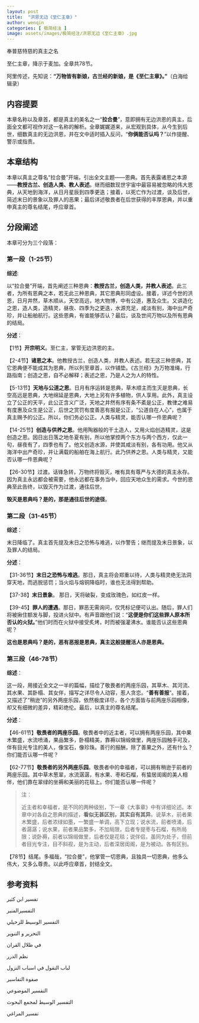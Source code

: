 ```yaml
---
layout: post
title:  "洪恩无边《至仁主章》"
author: wenqin
categories: [ 极简经注 ]
image: assets/images/极简经注/洪恩无边《至仁主章》.jpg
---
```


奉普慈特慈的真主之名

至仁主章，降示于麦加。全章共78节。

阿里传述，先知说：**“万物皆有新娘，古兰经的新娘，是《至仁主章》。”**（白海给辑录）

## 内容提要

本章名称以及章首，都是真主的美名之一“**拉合曼**”，意即拥有无边洪恩的真主，后面全文都可视作对这一名称的解析。全章娓娓道来，从宏观到具体，从今生到后世，细数真主的无边洪恩，并在文中适时插入反问，“**你俩能否认吗？**”以作提醒、警示或指责。

## 本章结构

本章以真主之尊名“拉合曼”开端，引出全文主题——恩典。首先表露诸恩之本源——**教授古兰、创造人类、教人表述**。继而细数现世宇宙中最容易被忽略的伟大恩典，从天地到海洋，从日月星辰到四季更迭；接着，以死亡作为过渡，谈及后世，简述末日的景象以及罪人的恶果；最后详述敬畏者在后世获得的丰厚恩典，并以重申真主的尊名结尾，呼应章首。

## 分段阐述

本章可分为三个段落：

### 第一段（1-25节）

**综述**:

以“拉合曼”开端，首先阐述三种恩典：**教授古兰，创造人类，并教人表述**。此三者，为所有恩典之本，若无此三种恩典，其它恩典形同虚设。接着，详述今世的洪恩，日月井然，草木顺从，天空高远，地大物博，中有公道，惠及众生。又讲造化之恩，造人类，造精灵，昼夜、四季为之更迭，水源充足，咸淡有别，海中出产奇珍，并让船舶航行。这些恩典，有谁能够否认？最后，谈及世间万物以及所有恩典的结局。

**分述**：

【1节】**开宗明义**。至仁主，掌管无边洪恩的主。

【2-4节】**诸恩之本**。他教授古兰，创造人类，并教人表述。若无这三种恩典，其它恩典便不能成其为恩典，所以列至章首，以作铺垫。《古兰经》为万物准绳，行路指南；创造之恩，自不必解释；表述之恩，乃是人之为人的特性。

【5-13节】**天地与公道之恩**。日月有序运转是恩典，草木顺主而生灭是恩典，长空高远是恩典，大地绵延是恩典，大地上另有许多植物，供人享用。此外，真主设立了公正的天平，此公正含义广泛，天地之井然有序有条不紊是公正，教律之难易有度惠及众生是公正，后世之赏罚有度善恶有报是公正，“公道自在人心”，也属于真主赐予的公正。所以，你们务必公正。人类与精灵，能否认哪一件恩典呢？

【14-25节】**创造与供养之恩**。他用陶器般的干土造人，又用火焰创造精灵，这是创造之恩。因日出日落之地冬夏有别，所以他掌控两个东方与两个西方，仅此一句，昼夜有了，四季也有了。他又创造水源，并使其咸淡有别，各有功用。他又从海洋中出产奇珍，并让满载的船舶在海上航行。此乃供养之恩。人类与精灵，又能否认哪一件恩典呢？

【26-30节】过渡。话锋急转，万物终将毁灭，唯有具有尊严与大德的真主永存。因为真主永远都会被需要，他永远都在事务当中，回应天地众生的需求。今世的恩典至此告终，以毁灭作为过渡，通往后世。

**毁灭是恩典吗？是的，那是通往后世的途径**。

### 第二段（31-45节）

**综述**：

末日降临了。真主首先提及末日之恐怖与难逃，以作警告；继而提及末日景象，以及罪人的结局。

**分述**：

【31-36节】**末日之恐怖与难逃**。那日，真主将会郑重以待，人类与精灵绝无法洞穿天地，而逃脱惩罚；当火焰与熔铜降临时，谁也无法得到帮助。

【37-38】**末日景象**。 那日，天将破裂，变成玫瑰色，如红皮一样。

【39-45】**罪人的遭遇**。那日，罪恶无需询问，仅凭标记便可认出。随后，罪人们将被揪住额发与脚，投进火狱中。有声音跟他们说：“**这便是你们这些罪人原本所否认的火狱。**”他们时而在火狱中接受炙烤，时而被强灌沸水。谁能否认这些恩典呢？

**这也是恩典吗？是的，恶有恶报是恩典，真主这般提醒活人亦是恩典。**

### 第三段（46-78节）

**综述**：

这一段，用接近全文之一半的篇幅，描绘了敬畏者的两座乐园，其草木、其河流、其水果、其卧榻、其女伴，描写之详尽令人动容，惹人贪恋。“**善有善报**”。接着，又描述了“稍逊”的另外两座乐园，依然极度详尽，各个方面皆与前两座乐园相像，却又有细微的差异，精彩绝伦。最后，以真主的尊名结尾。

**分述**：

【46-61节】**敬畏者的两座乐园**。敬畏者中的近主者，可以拥有两座乐园，其中果木繁盛，水流喷涌，果品繁多，卧榻精美，靠褥以锦缎做里，两座乐园触手可及，伴有目光专注的美人，像宝石，像珍珠。善行的报酬，除了善果之外，还有什么？你们能否认哪一件呢？

【62-77节】**敬畏者的另外两座乐园**。敬畏者中的幸福者，可以拥有稍逊于前者的两座乐园。其中草木葱翠，水流潺潺，有水果、枣和石榴，有蛰居闺阁的美人相伴，他们靠在翠绿的坐褥和美丽的花毯上。你们能否认哪一件呢？

> 注：
>
> 近主者和幸福者，是不同的两种级别，下一章《大事章》中有详细论述。本章中对各自之恩典的描述，**看似无甚区别，其实自有其异**。说草木，前者果木繁盛，后者浓绿如墨，一繁盛一单调，高下立现；说水流，前者喷涌，后者潺潺；说水果，前者果品繁多，不加局限，后者专提枣与石榴，有所局限；说卧褥，前者以锦缎做里，后者仅是花毯；说伴侣，虽同为处子，但前者目光专注，目不斜视，是为主动，后者深居闺阁，是为被动。各有区别。

【78节】结尾。多福哉，“拉合曼”，他掌管一切恩典，且独具一切恩典，他多么伟大，又多么尊贵。以此呼应章首，封结全文。

## 参考资料

تفسير ابن كثير

التفسيرالمنير

التفسير الوسيط للزحيلي

التحرير و التنوير

في ظلال القران

نظم الدرر

لباب النقول في اسباب النزول

صفوة التفاسير

التفسير الموضوعي

التفسير الوسيط لمجمع البحوث

تفسير المراغي

